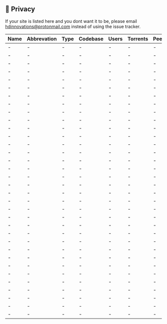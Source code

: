 ## <a name="security"></a> 🔐 Privacy

If your site is listed here and you dont want it to be, please email hdinnovations@protonmail.com instead of using the issue tracker.


Name | Abbrevation | Type | Codebase | Users | Torrents | Peers | Ratio | Points | Birthdate | Updated
------------ | ------------- | ------------- | ------------- | ------------- | ------------- | ------------- | ------------- | ------------- | ------------- | -------------
| - | - | - | - | - | - | - | - | - | - | - |
| - | - | - | - | - | - | - | - | - | - | - |
| - | - | - | - | - | - | - | - | - | - | - |
| - | - | - | - | - | - | - | - | - | - | - |
| - | - | - | - | - | - | - | - | - | - | - |
| - | - | - | - | - | - | - | - | - | - | - |
| - | - | - | - | - | - | - | - | - | - | - |
| - | - | - | - | - | - | - | - | - | - | - |
| - | - | - | - | - | - | - | - | - | - | - |
| - | - | - | - | - | - | - | - | - | - | - |
| - | - | - | - | - | - | - | - | - | - | - |
| - | - | - | - | - | - | - | - | - | - | - |
| - | - | - | - | - | - | - | - | - | - | - |
| - | - | - | - | - | - | - | - | - | - | - |
| - | - | - | - | - | - | - | - | - | - | - |
| - | - | - | - | - | - | - | - | - | - | - |
| - | - | - | - | - | - | - | - | - | - | - |
| - | - | - | - | - | - | - | - | - | - | - |
| - | - | - | - | - | - | - | - | - | - | - |
| - | - | - | - | - | - | - | - | - | - | - |
| - | - | - | - | - | - | - | - | - | - | - |
| - | - | - | - | - | - | - | - | - | - | - |
| - | - | - | - | - | - | - | - | - | - | - |
| - | - | - | - | - | - | - | - | - | - | - |
| - | - | - | - | - | - | - | - | - | - | - |
| - | - | - | - | - | - | - | - | - | - | - |
| - | - | - | - | - | - | - | - | - | - | - |
| - | - | - | - | - | - | - | - | - | - | - |
| - | - | - | - | - | - | - | - | - | - | - |
| - | - | - | - | - | - | - | - | - | - | - |
| - | - | - | - | - | - | - | - | - | - | - |
| - | - | - | - | - | - | - | - | - | - | - |
| - | - | - | - | - | - | - | - | - | - | - |
| - | - | - | - | - | - | - | - | - | - | - |
